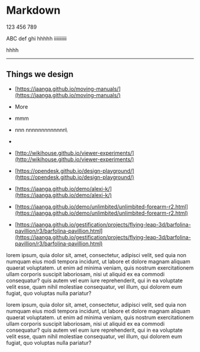 Markdown
========

123 456 789

ABC def ghi hhhhh iiiiiiiiii

hhhh

* * *

Things we design
----------------

*   [https://jaanga.github.io/moving-manuals/](https://jaanga.github.io/moving-manuals/)
    
*   More
    
*   mmm
    
*   nnn nnnnnnnnnnnnn\\
    
*     
    
*   [http://wikihouse.github.io/viewer-experiments/](http://wikihouse.github.io/viewer-experiments/)
    
*   [https://opendesk.github.io/design-playground/](https://opendesk.github.io/design-playground/)
    
*   [https://jaanga.github.io/demo/alexi-k/](https://jaanga.github.io/demo/alexi-k/)
    
*   [https://jaanga.github.io/demo/unlimbited/unlimbited-forearm-r2.html](https://jaanga.github.io/demo/unlimbited/unlimbited-forearm-r2.html)
    
*   [https://jaanga.github.io/gestification/projects/flying-leap-3d/barfolina-pavillion/r3/barfolina-pavillion.html](https://jaanga.github.io/gestification/projects/flying-leap-3d/barfolina-pavillion/r3/barfolina-pavillion.html)
    

lorem ipsum, quia dolor sit, amet, consectetur, adipisci velit, sed quia non numquam eius modi tempora incidunt, ut labore et dolore magnam aliquam quaerat voluptatem. ut enim ad minima veniam, quis nostrum exercitationem ullam corporis suscipit laboriosam, nisi ut aliquid ex ea commodi consequatur? quis autem vel eum iure reprehenderit, qui in ea voluptate velit esse, quam nihil molestiae consequatur, vel illum, qui dolorem eum fugiat, quo voluptas nulla pariatur?

lorem ipsum, quia dolor sit, amet, consectetur, adipisci velit, sed quia non numquam eius modi tempora incidunt, ut labore et dolore magnam aliquam quaerat voluptatem. ut enim ad minima veniam, quis nostrum exercitationem ullam corporis suscipit laboriosam, nisi ut aliquid ex ea commodi consequatur? quis autem vel eum iure reprehenderit, qui in ea voluptate velit esse, quam nihil molestiae consequatur, vel illum, qui dolorem eum fugiat, quo voluptas nulla pariatur?